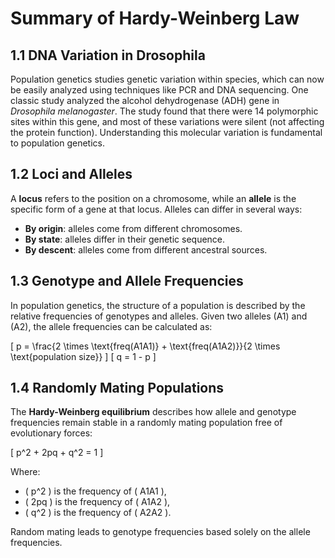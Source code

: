 # Summary of Hardy-Weinberg Law

## 1.1 DNA Variation in Drosophila
Population genetics studies genetic variation within species, which can now be easily analyzed using techniques like PCR and DNA sequencing. One classic study analyzed the alcohol dehydrogenase (ADH) gene in *Drosophila melanogaster*. The study found that there were 14 polymorphic sites within this gene, and most of these variations were silent (not affecting the protein function). Understanding this molecular variation is fundamental to population genetics.

## 1.2 Loci and Alleles
A **locus** refers to the position on a chromosome, while an **allele** is the specific form of a gene at that locus. Alleles can differ in several ways:
- **By origin**: alleles come from different chromosomes.
- **By state**: alleles differ in their genetic sequence.
- **By descent**: alleles come from different ancestral sources.

## 1.3 Genotype and Allele Frequencies
In population genetics, the structure of a population is described by the relative frequencies of genotypes and alleles. Given two alleles \(A1\) and \(A2\), the allele frequencies can be calculated as:

\[
p = \frac{2 \times \text{freq(A1A1)} + \text{freq(A1A2)}}{2 \times \text{population size}}
\]
\[
q = 1 - p
\]

## 1.4 Randomly Mating Populations
The **Hardy-Weinberg equilibrium** describes how allele and genotype frequencies remain stable in a randomly mating population free of evolutionary forces:

\[
p^2 + 2pq + q^2 = 1
\]

Where:
- \( p^2 \) is the frequency of \( A1A1 \),
- \( 2pq \) is the frequency of \( A1A2 \),
- \( q^2 \) is the frequency of \( A2A2 \).

Random mating leads to genotype frequencies based solely on the allele frequencies.

